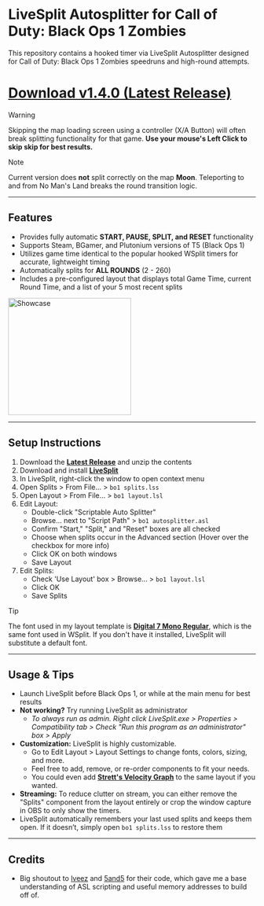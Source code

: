 # LiveSplit Autosplitter for Call of Duty: Black Ops 1 Zombies

This repository contains a hooked timer via LiveSplit Autosplitter designed for Call of Duty: Black Ops 1 Zombies speedruns and high-round attempts.

# [Download v1.4.0 (Latest Release)](https://github.com/mrpotatosanta/bo1-zombies-autosplitter/releases/download/v1.4.0/bo1-zombies-autosplitter-1.4.0.zip)

> [!WARNING]  
> Skipping the map loading screen using a controller (X/A Button) will often break splitting functionality for that game. **Use your mouse's Left Click to skip skip for best results.**

> [!NOTE]  
> Current version does **not** split correctly on the map **Moon**. Teleporting to and from No Man's Land breaks the round transition logic.

---

## Features
- Provides fully automatic **START, PAUSE, SPLIT, and RESET** functionality
- Supports Steam, BGamer, and Plutonium versions of T5 (Black Ops 1)
- Utilizes game time identical to the popular hooked WSplit timers for accurate, lightweight timing
- Automatically splits for **ALL ROUNDS** (2 - 260)
- Includes a pre-configured layout that displays total Game Time, current Round Time, and a list of your 5 most recent splits

<img width="250" height="238" alt="Showcase" src="https://github.com/user-attachments/assets/367225c5-1130-4807-a662-e213ebc8bb41" />

---

## Setup Instructions
1. Download the **[Latest Release](https://github.com/mrpotatosanta/bo1-zombies-autosplitter/releases/latest)** and unzip the contents
2. Download and install **[LiveSplit](https://livesplit.org/)**
3. In LiveSplit, right-click the window to open context menu
4. Open Splits > From File... > `bo1 splits.lss`
5. Open Layout > From File... > `bo1 layout.lsl`
6. Edit Layout:
   - Double-click "Scriptable Auto Splitter"
   - Browse... next to "Script Path" > `bo1 autosplitter.asl`
   - Confirm "Start," "Split," and "Reset" boxes are all checked
   - Choose when splits occur in the Advanced section (Hover over the checkbox for more info)
   - Click OK on both windows
   - Save Layout
7. Edit Splits:
   - Check 'Use Layout' box > Browse... > `bo1 layout.lsl`
   - Click OK
   - Save Splits

> [!TIP]
> The font used in my layout template is **[Digital 7 Mono Regular](https://www.dafont.com/digital-7.font)**, which is the same font used in WSplit. If you don't have it installed, LiveSplit will substitute a default font.

---

## Usage & Tips
- Launch LiveSplit before Black Ops 1, or while at the main menu for best results
- **Not working?** Try running LiveSplit as administrator
  - *To always run as admin. Right click LiveSplit.exe > Properties > Compatibility tab > Check "Run this program as an administrator" box > Apply*
- **Customization:** LiveSplit is highly customizable.
    - Go to Edit Layout > Layout Settings to change fonts, colors, sizing, and more.
    - Feel free to add, remove, or re-order components to fit your needs.
    - You could even add **[Strett's Velocity Graph](https://github.com/strett/LiveSplit-Velocity-Graph-For-BO1-BO2-WAW-MW2)** to the same layout if you wanted.
- **Streaming:** To reduce clutter on stream, you can either remove the "Splits" component from the layout entirely or crop the window capture in OBS to only show the timers.
- LiveSplit automatically remembers your last used splits and keeps them open. If it doesn’t, simply open `bo1 splits.lss` to restore them

---

## Credits
- Big shoutout to [lveez](https://github.com/lveez/bo1-timers) and [5and5](https://github.com/5and5/LiveSplitAutoSplitterForBlackOpsZombies) for their code, which gave me a base understanding of ASL scripting and useful memory addresses to build off of.
